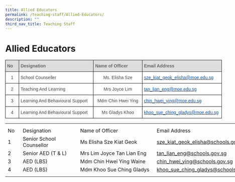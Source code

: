 ```yaml
---
title: Allied Educators
permalink: /teaching-staff/Allied-Educators/
description: ""
third_nav_title: Teaching Staff
---
```

Allied Educators
================

<style type="text/css">
.tg  {border-collapse:collapse;border-spacing:0;}
.tg td{border-color:black;border-style:solid;border-width:1px;font-family:Arial, sans-serif;font-size:14px;
  overflow:hidden;padding:10px 5px;word-break:normal;}
.tg th{border-color:black;border-style:solid;border-width:1px;font-family:Arial, sans-serif;font-size:14px;
  font-weight:normal;overflow:hidden;padding:10px 5px;word-break:normal;}
.tg .tg-sxkx{background-color:#FFF;color:#454545;text-align:center;vertical-align:top}
.tg .tg-e14l{background-color:#DDD;color:#666;font-weight:bold;text-align:left;vertical-align:top}
.tg .tg-ncov{background-color:#FFF;color:#454545;text-align:center;vertical-align:middle}
.tg .tg-sdzj{background-color:#FFF;color:#454545;text-align:left;vertical-align:middle}
.tg .tg-d8aa{background-color:#FFF;color:#10509C;text-align:left;vertical-align:top}
</style>
<table class="tg" style="undefined;table-layout: fixed; width: 690px">
<colgroup>
<col style="width: 43px">
<col style="width: 238px">
<col style="width: 156px">
<col style="width: 253px">
</colgroup>
<thead>
  <tr>
    <th class="tg-e14l">No</th>
    <th class="tg-e14l">Designation</th>
    <th class="tg-e14l">Name of Officer</th>
    <th class="tg-e14l">Email Address</th>
  </tr>
</thead>
<tbody>
  <tr>
    <td class="tg-ncov">1</td>
    <td class="tg-sdzj">School Counseller</td>
    <td class="tg-ncov">Ms. Elisha Sze</td>
    <td class="tg-d8aa"><a href="mailto:sze_kiat_geok_elisha@moe.edu.sg"><span style="text-decoration:none;color:#10509C">sze_kiat_geok_elisha@moe.edu.sg</span></a></td>
  </tr>
  <tr>
    <td class="tg-ncov">2</td>
    <td class="tg-sdzj">Teaching And Learning</td>
    <td class="tg-ncov">Mrs Joyce Lim</td>
    <td class="tg-d8aa"><a href="mailto:tan_lian_eng@moe.edu.sg"><span style="text-decoration:none;color:#10509C">tan_lian_eng@moe.edu.sg</span></a></td>
  </tr>
  <tr>
    <td class="tg-ncov">3</td>
    <td class="tg-sdzj">Learning And Behavioural Support</td>
    <td class="tg-ncov">Mdm Chin Hwei Ying</td>
    <td class="tg-d8aa"><a href="mailto:vikneswaran_selvarajoo@moe.edu.sg"><span style="text-decoration:none;color:#10509C">chin_hwei_ying@moe.edu.sg</span></a></td>
  </tr>
  <tr>
    <td class="tg-ncov">4</td>
    <td class="tg-sdzj">Learning And Behavioural Support</td>
    <td class="tg-sxkx">Ms Gladys Khoo<br></td>
    <td class="tg-sdzj"> <a href="mailto:Lee_Kwee_Tiang@moe.edu.sg"><span style="text-decoration:none;color:#10509C">khoo_sue_ching_gladys@moe.edu.sg</span></a></td>
  </tr>
</tbody>
</table>


<table border="0" cellpadding="0" cellspacing="0" width="832" style="border-collapse:
 collapse;width:624pt"><colgroup><col width="35" style="mso-width-source:userset;mso-width-alt:1280;width:26pt"> <col width="189" style="mso-width-source:userset;mso-width-alt:6912;width:142pt"> <col width="277" style="mso-width-source:userset;mso-width-alt:10130;width:208pt"> <col width="324" style="mso-width-source:userset;mso-width-alt:11849;width:243pt"> <col width="7" style="mso-width-source:userset;mso-width-alt:256;width:5pt"></colgroup><tbody><tr height="10" style="mso-height-source:userset;height:7.5pt"><td height="10" class="xl68" width="35" style="height:7.5pt;width:26pt"><a name="RANGE!D4:H10"></a></td><td class="xl67" width="189" style="width:142pt"></td><td class="xl67" width="277" style="width:208pt"></td><td class="xl69" width="324" style="width:243pt"></td><td class="xl67" width="7" style="width:5pt"></td></tr><tr height="21" style="height:15.75pt"><td height="21" class="xl70" style="height:15.75pt">No</td><td class="xl71" style="border-left:none">Designation</td><td class="xl73" style="border-left:none">Name of Officer</td><td class="xl72">Email Address</td><td class="xl67"></td></tr><tr height="21" style="height:15.75pt"><td height="21" class="xl68" style="height:15.75pt">1</td><td class="xl74" width="189" style="width:142pt">Senior School Counsellor</td><td class="xl75" width="277" style="width:208pt">Ms Elisha Sze Kiat Geok</td><td class="xl66" style="border-top:none"><a href="mailto:sze_kiat_geok_elisha@schools.gov.sg">sze_kiat_geok_elisha@schools.gov.sg</a></td><td class="xl67"></td></tr><tr height="21" style="height:15.75pt"><td height="21" class="xl68" style="height:15.75pt">2</td><td class="xl71">Senior AED (T &amp; L)</td><td class="xl73" style="border-left:none">Mrs Lim Joyce Tan Lian Eng<span style="mso-spacerun:yes">&nbsp;</span></td><td class="xl66" style="border-top:none"><a href="mailto:tan_lian_eng@schools.gov.sg">tan_lian_eng@schools.gov.sg</a></td><td class="xl67"></td></tr><tr height="21" style="height:15.75pt"><td height="21" class="xl68" style="height:15.75pt">3</td><td class="xl71" style="border-top:none">AED (LBS)</td><td class="xl73" style="border-top:none;border-left:none">Mdm Chin Hwei Ying Waine<span style="mso-spacerun:yes">&nbsp;</span></td><td class="xl66" style="border-top:none"><a href="mailto:chin_hwei_ying@schools.gov.sg">chin_hwei_ying@schools.gov.sg</a></td><td class="xl67"></td></tr><tr height="21" style="height:15.75pt"><td height="21" class="xl68" style="height:15.75pt">4</td><td class="xl71" style="border-top:none">AED (LBS)</td><td class="xl73" style="border-top:none;border-left:none">Mdm Khoo Sue Ching Gladys<span style="mso-spacerun:yes">&nbsp;</span></td><td class="xl66" style="border-top:none"><a href="mailto:khoo_sue_ching_gladys@schools.gov.sg">khoo_sue_ching_gladys@schools.gov.sg</a></td><td class="xl67"></td></tr><tr height="9" style="mso-height-source:userset;height:6.75pt"><td height="9" class="xl68" style="height:6.75pt"></td><td class="xl67"></td><td class="xl67"></td><td class="xl69"></td><td class="xl67"></td></tr></tbody></table>